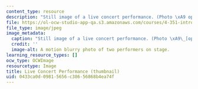 ```yaml
---
content_type: resource
description: "Still image of a live concert performance. (Photo \xA9 openphoto.net.)"
file: https://ol-ocw-studio-app-qa.s3.amazonaws.com/courses/4-351-introduction-to-video-spring-2004/0433ca0d09815656c38656868b4ea74f_4-351s04-th.jpg
file_type: image/jpeg
image_metadata:
  caption: "Still image of a live concert performance. (Photo \xA9\_[openphoto.net](http://openphoto.net).)"
  credit: ''
  image-alt: A motion blurry photo of two performers on stage.
learning_resource_types: []
ocw_type: OCWImage
resourcetype: Image
title: Live Concert Performance (thumbnail)
uid: 0433ca0d-0981-5656-c386-56868b4ea74f
---
```

